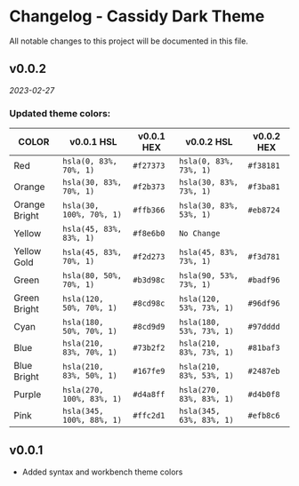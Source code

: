 # Changelog - Cassidy Dark Theme

All notable changes to this project will be documented in this file.

## v0.0.2

*2023-02-27*

### Updated theme colors:

| COLOR         | v0.0.1 HSL                | v0.0.1 HEX | v0.0.2 HSL               | v0.0.2 HEX |
| ------------- | ------------------------- | ---------- | ------------------------ | ---------- |
| Red           | `hsla(0, 83%, 70%, 1)`    | `#f27373`  | `hsla(0, 83%, 73%, 1)`   | `#f38181`  |
| Orange        | `hsla(30, 83%, 70%, 1)`   | `#f2b373`  | `hsla(30, 83%, 73%, 1)`  | `#f3ba81`  |
| Orange Bright | `hsla(30, 100%, 70%, 1)`  | `#ffb366`  | `hsla(30, 83%, 53%, 1)`  | `#eb8724`  |
| Yellow        | `hsla(45, 83%, 83%, 1)`   | `#f8e6b0`  |  `No Change`             |            |
| Yellow Gold   | `hsla(45, 83%, 70%, 1)`   | `#f2d273`  | `hsla(45, 83%, 73%, 1)`  | `#f3d781`  |
| Green         | `hsla(80, 50%, 70%, 1)`   | `#b3d98c`  | `hsla(90, 53%, 73%, 1)`  | `#badf96`  |
| Green Bright  | `hsla(120, 50%, 70%, 1)`  | `#8cd98c`  | `hsla(120, 53%, 73%, 1)` | `#96df96`  |
| Cyan          | `hsla(180, 50%, 70%, 1)`  | `#8cd9d9`  | `hsla(180, 53%, 73%, 1)` | `#97dddd`  |
| Blue          | `hsla(210, 83%, 70%, 1)`  | `#73b2f2`  | `hsla(210, 83%, 73%, 1)` | `#81baf3`  |
| Blue Bright   | `hsla(210, 83%, 50%, 1)`  | `#167fe9`  | `hsla(210, 83%, 53%, 1)` | `#2487eb`  |
| Purple        | `hsla(270, 100%, 83%, 1)` | `#d4a8ff`  | `hsla(270, 83%, 83%, 1)` | `#d4b0f8`  |
| Pink          | `hsla(345, 100%, 88%, 1)` | `#ffc2d1`  | `hsla(345, 63%, 83%, 1)` | `#efb8c6`  |

## v0.0.1

- Added syntax and workbench theme colors
